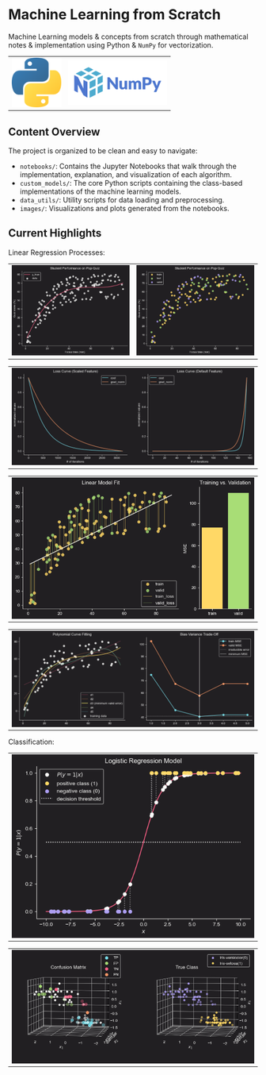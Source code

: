 # Machine Learning from Scratch
Machine Learning models & concepts from scratch through mathematical notes & implementation using Python & `NumPy` for vectorization.

<table align="center" border=0>
  <tr>
    <td><img src="./images/python-logo.png" alt="Python logo", width=100></td>
    <td><img src="./images/numpy.png" alt="NumPy logo", width=200></td>
  </tr>
</table>

## Content Overview
The project is organized to be clean and easy to navigate:

* `notebooks/`: Contains the Jupyter Notebooks that walk through the implementation, explanation, and visualization of each algorithm.
* `custom_models/`: The core Python scripts containing the class-based implementations of the machine learning models.
* `data_utils/`: Utility scripts for data loading and preprocessing.
* `images/`: Visualizations and plots generated from the notebooks.

## Current Highlights
Linear Regression Processes:
<table align="center" border=0>
  <tr>
    <td>
      <img src="./images/pop_quiz_data.png" alt="Python logo">
    </td>
    <td>
      <img src="./images/train_test_split.png" alt="Python logo">
    </td>
  </tr>
</table>
<table align="center" border=0>
  <tr>
    <td>
      <img src="./images/loss_curve.png" alt="Python logo">
    </td>
  </tr>
</table>
<table>
  <tr>
    <td>
      <img src="./images/under_fitting_example.png" alt="Python logo">
    </td>
  </tr>
</table>
    
<table align="center" border=0>
  <tr>
    <td>
      <img src="./images/bias-variance_trade-off.png" alt="Python logo">
    </td>
  </tr>
</table>
Classification:
<table align="center" border=0>
  <tr>
    <td>
      <img src="./images/logistic_regression_model.png" alt="Python logo">
    </td>
  </tr>
</table>

<table align="center" border=0>
  <tr>
    <td>
      <img src="./images/confusion_matrix.png" alt="Python logo">
    </td>
  </tr>
</table>



